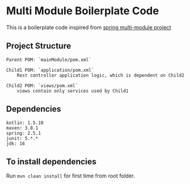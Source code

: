 # Multi Module Boilerplate Code

This is a boilerplate code inspired from [spring multi-module project](https://spring.io/guides/gs/multi-module/)

## Project Structure

    Parent POM: `mainModule/pom.xml`
    
    Child1 POM: `application/pom.xml`
        Rest controller application logic, which is dependent on Child2
    
    Child2 POM: `views/pom.xml`
        views contain only services used by Child1

## Dependencies
    kotlin: 1.5.10
    maven: 3.8.1
    spring: 2.5.1
    junit: 5.*.*
    jdk: 16

## To install dependencies
Run `mvn clean install` for first time from root folder.

